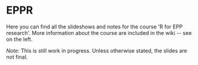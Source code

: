 # EPPR

Here you can find all the slideshows and notes for the course 'R for EPP research'. More information about the course are included in the wiki -- see on the left.

*Note*: This is still work in progress. Unless otherwise stated, the slides are not final.


